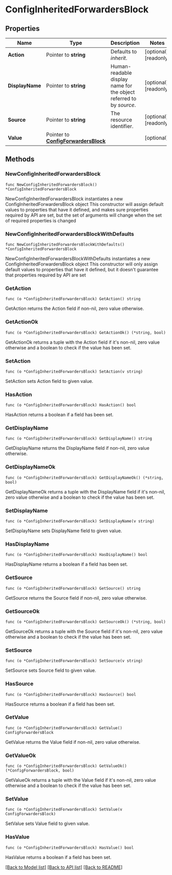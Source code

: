 # ConfigInheritedForwardersBlock

## Properties

Name | Type | Description | Notes
------------ | ------------- | ------------- | -------------
**Action** | Pointer to **string** | Defaults to _inherit_. | [optional] [readonly] 
**DisplayName** | Pointer to **string** | Human-readable display name for the object referred to by _source_. | [optional] [readonly] 
**Source** | Pointer to **string** | The resource identifier. | [optional] [readonly] 
**Value** | Pointer to [**ConfigForwardersBlock**](ConfigForwardersBlock.md) |  | [optional] 

## Methods

### NewConfigInheritedForwardersBlock

`func NewConfigInheritedForwardersBlock() *ConfigInheritedForwardersBlock`

NewConfigInheritedForwardersBlock instantiates a new ConfigInheritedForwardersBlock object
This constructor will assign default values to properties that have it defined,
and makes sure properties required by API are set, but the set of arguments
will change when the set of required properties is changed

### NewConfigInheritedForwardersBlockWithDefaults

`func NewConfigInheritedForwardersBlockWithDefaults() *ConfigInheritedForwardersBlock`

NewConfigInheritedForwardersBlockWithDefaults instantiates a new ConfigInheritedForwardersBlock object
This constructor will only assign default values to properties that have it defined,
but it doesn't guarantee that properties required by API are set

### GetAction

`func (o *ConfigInheritedForwardersBlock) GetAction() string`

GetAction returns the Action field if non-nil, zero value otherwise.

### GetActionOk

`func (o *ConfigInheritedForwardersBlock) GetActionOk() (*string, bool)`

GetActionOk returns a tuple with the Action field if it's non-nil, zero value otherwise
and a boolean to check if the value has been set.

### SetAction

`func (o *ConfigInheritedForwardersBlock) SetAction(v string)`

SetAction sets Action field to given value.

### HasAction

`func (o *ConfigInheritedForwardersBlock) HasAction() bool`

HasAction returns a boolean if a field has been set.

### GetDisplayName

`func (o *ConfigInheritedForwardersBlock) GetDisplayName() string`

GetDisplayName returns the DisplayName field if non-nil, zero value otherwise.

### GetDisplayNameOk

`func (o *ConfigInheritedForwardersBlock) GetDisplayNameOk() (*string, bool)`

GetDisplayNameOk returns a tuple with the DisplayName field if it's non-nil, zero value otherwise
and a boolean to check if the value has been set.

### SetDisplayName

`func (o *ConfigInheritedForwardersBlock) SetDisplayName(v string)`

SetDisplayName sets DisplayName field to given value.

### HasDisplayName

`func (o *ConfigInheritedForwardersBlock) HasDisplayName() bool`

HasDisplayName returns a boolean if a field has been set.

### GetSource

`func (o *ConfigInheritedForwardersBlock) GetSource() string`

GetSource returns the Source field if non-nil, zero value otherwise.

### GetSourceOk

`func (o *ConfigInheritedForwardersBlock) GetSourceOk() (*string, bool)`

GetSourceOk returns a tuple with the Source field if it's non-nil, zero value otherwise
and a boolean to check if the value has been set.

### SetSource

`func (o *ConfigInheritedForwardersBlock) SetSource(v string)`

SetSource sets Source field to given value.

### HasSource

`func (o *ConfigInheritedForwardersBlock) HasSource() bool`

HasSource returns a boolean if a field has been set.

### GetValue

`func (o *ConfigInheritedForwardersBlock) GetValue() ConfigForwardersBlock`

GetValue returns the Value field if non-nil, zero value otherwise.

### GetValueOk

`func (o *ConfigInheritedForwardersBlock) GetValueOk() (*ConfigForwardersBlock, bool)`

GetValueOk returns a tuple with the Value field if it's non-nil, zero value otherwise
and a boolean to check if the value has been set.

### SetValue

`func (o *ConfigInheritedForwardersBlock) SetValue(v ConfigForwardersBlock)`

SetValue sets Value field to given value.

### HasValue

`func (o *ConfigInheritedForwardersBlock) HasValue() bool`

HasValue returns a boolean if a field has been set.


[[Back to Model list]](../README.md#documentation-for-models) [[Back to API list]](../README.md#documentation-for-api-endpoints) [[Back to README]](../README.md)


